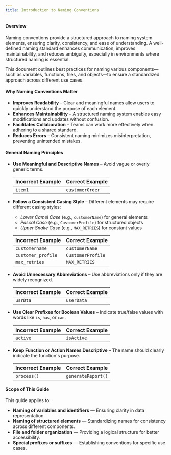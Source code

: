 ```yaml
---
title: Introduction to Naming Conventions
---
```

#### Overview
Naming conventions provide a structured approach to naming system elements, ensuring clarity, consistency, and ease of understanding. A well-defined naming standard enhances communication, improves maintainability, and reduces ambiguity, especially in environments where structured naming is essential.

This document outlines best practices for naming various components—such as variables, functions, files, and objects—to ensure a standardized approach across different use cases.

#### Why Naming Conventions Matter
- **Improves Readability** – Clear and meaningful names allow users to quickly understand the purpose of each element.
- **Enhances Maintainability** – A structured naming system enables easy modifications and updates without confusion.
- **Facilitates Collaboration** – Teams can work more effectively when adhering to a shared standard.
- **Reduces Errors** – Consistent naming minimizes misinterpretation, preventing unintended mistakes.


#### General Naming Principles

- **Use Meaningful and Descriptive Names** – Avoid vague or overly generic terms.  

    | **Incorrect Example** | **Correct Example** |
    |-----------------------|---------------------|
    | `item1`               | `customerOrder`     |

- **Follow a Consistent Casing Style** – Different elements may require different casing styles:
    - *Lower Camel Case* (e.g., `customerName`) for general elements
    - *Pascal Case* (e.g., `CustomerProfile`) for structured objects
    - *Upper Snake Case* (e.g., `MAX_RETRIES`) for constant values

    | **Incorrect Example** | **Correct Example** |
    |-----------------------|---------------------|
    | `customername`        | `customerName`      |
    | `customer_profile`    | `CustomerProfile`   |
    | `max_retries`         | `MAX_RETRIES`       |

- **Avoid Unnecessary Abbreviations** – Use abbreviations only if they are widely recognized.  

    | **Incorrect Example** | **Correct Example** |
    |-----------------------|---------------------|
    | `usrDta`              | `userData`          |

- **Use Clear Prefixes for Boolean Values** – Indicate true/false values with words like `is`, `has`, or `can`.  

    | **Incorrect Example** | **Correct Example** |
    |-----------------------|---------------------|
    | `active`              | `isActive`          |

- **Keep Function or Action Names Descriptive** – The name should clearly indicate the function's purpose.  

    | **Incorrect Example** | **Correct Example** |
    |-----------------------|---------------------|
    | `process()`           | `generateReport()`  |


#### Scope of This Guide
This guide applies to:  
- **Naming of variables and identifiers** — Ensuring clarity in data representation.  
- **Naming of structured elements** — Standardizing names for consistency across different components.  
- **File and folder organization** — Providing a logical structure for better accessibility.  
- **Special prefixes or suffixes** — Establishing conventions for specific use cases.